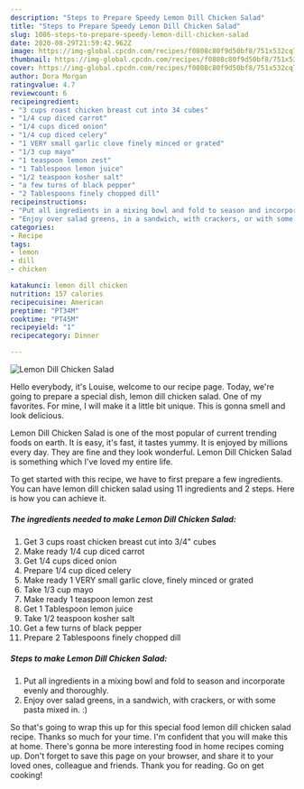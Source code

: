 ```yaml
---
description: "Steps to Prepare Speedy Lemon Dill Chicken Salad"
title: "Steps to Prepare Speedy Lemon Dill Chicken Salad"
slug: 1086-steps-to-prepare-speedy-lemon-dill-chicken-salad
date: 2020-08-29T21:59:42.962Z
image: https://img-global.cpcdn.com/recipes/f0808c80f9d50bf8/751x532cq70/lemon-dill-chicken-salad-recipe-main-photo.jpg
thumbnail: https://img-global.cpcdn.com/recipes/f0808c80f9d50bf8/751x532cq70/lemon-dill-chicken-salad-recipe-main-photo.jpg
cover: https://img-global.cpcdn.com/recipes/f0808c80f9d50bf8/751x532cq70/lemon-dill-chicken-salad-recipe-main-photo.jpg
author: Dora Morgan
ratingvalue: 4.7
reviewcount: 6
recipeingredient:
- "3 cups roast chicken breast cut into 34 cubes"
- "1/4 cup diced carrot"
- "1/4 cups diced onion"
- "1/4 cup diced celery"
- "1 VERY small garlic clove finely minced or grated"
- "1/3 cup mayo"
- "1 teaspoon lemon zest"
- "1 Tablespoon lemon juice"
- "1/2 teaspoon kosher salt"
- "a few turns of black pepper"
- "2 Tablespoons finely chopped dill"
recipeinstructions:
- "Put all ingredients in a mixing bowl and fold to season and incorporate evenly and thoroughly."
- "Enjoy over salad greens, in a sandwich, with crackers, or with some pasta mixed in. :)"
categories:
- Recipe
tags:
- lemon
- dill
- chicken

katakunci: lemon dill chicken 
nutrition: 157 calories
recipecuisine: American
preptime: "PT34M"
cooktime: "PT45M"
recipeyield: "1"
recipecategory: Dinner

---
```



![Lemon Dill Chicken Salad](https://img-global.cpcdn.com/recipes/f0808c80f9d50bf8/751x532cq70/lemon-dill-chicken-salad-recipe-main-photo.jpg)

Hello everybody, it's Louise, welcome to our recipe page. Today, we're going to prepare a special dish, lemon dill chicken salad. One of my favorites. For mine, I will make it a little bit unique. This is gonna smell and look delicious.

Lemon Dill Chicken Salad is one of the most popular of current trending foods on earth. It is easy, it's fast, it tastes yummy. It is enjoyed by millions every day. They are fine and they look wonderful. Lemon Dill Chicken Salad is something which I've loved my entire life.




To get started with this recipe, we have to first prepare a few ingredients. You can have lemon dill chicken salad using 11 ingredients and 2 steps. Here is how you can achieve it.

<!--inarticleads1-->

##### The ingredients needed to make Lemon Dill Chicken Salad:

1. Get 3 cups roast chicken breast cut into 3/4&#34; cubes
1. Make ready 1/4 cup diced carrot
1. Get 1/4 cups diced onion
1. Prepare 1/4 cup diced celery
1. Make ready 1 VERY small garlic clove, finely minced or grated
1. Take 1/3 cup mayo
1. Make ready 1 teaspoon lemon zest
1. Get 1 Tablespoon lemon juice
1. Take 1/2 teaspoon kosher salt
1. Get a few turns of black pepper
1. Prepare 2 Tablespoons finely chopped dill




<!--inarticleads2-->

##### Steps to make Lemon Dill Chicken Salad:

1. Put all ingredients in a mixing bowl and fold to season and incorporate evenly and thoroughly.
1. Enjoy over salad greens, in a sandwich, with crackers, or with some pasta mixed in. :)




So that's going to wrap this up for this special food lemon dill chicken salad recipe. Thanks so much for your time. I'm confident that you will make this at home. There's gonna be more interesting food in home recipes coming up. Don't forget to save this page on your browser, and share it to your loved ones, colleague and friends. Thank you for reading. Go on get cooking!
